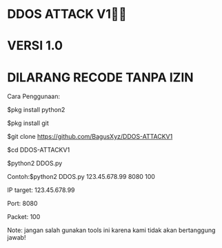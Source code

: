 # DDOS ATTACK V1👨‍💻
# VERSI 1.0
# DILARANG RECODE TANPA IZIN 

Cara Penggunaan:

$pkg install python2

$pkg install git


$git clone https://github.com/BagusXyz/DDOS-ATTACKV1


$cd DDOS-ATTACKV1


$python2 DDOS.py <ip> <port> <packet>


Contoh:$python2 DDOS.py 123.45.678.99 8080 100

IP target: 123.45.678.99


Port: 8080


Packet: 100
	
Note: jangan salah gunakan tools ini karena kami tidak akan bertanggung jawab!
	
	
	
	

